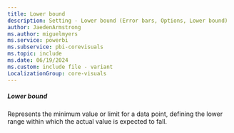 ```yaml
---
title: Lower bound
description: Setting - Lower bound (Error bars, Options, Lower bound)
author: JaedenArmstrong
ms.author: miguelmyers
ms.service: powerbi
ms.subservice: pbi-corevisuals
ms.topic: include
ms.date: 06/19/2024
ms.custom: include file - variant
LocalizationGroup: core-visuals
---
```

##### Lower bound

Represents the minimum value or limit for a data point, defining the lower range within which the actual value is expected to fall.
